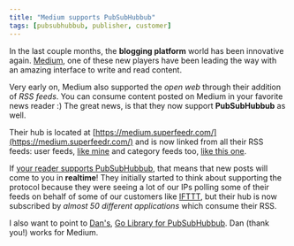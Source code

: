 ```yaml
---
title: "Medium supports PubSubHubbub"
tags: [pubsubhubbub, publisher, customer]
---
```


In the last couple months, the **blogging platform** world has been innovative again. [Medium](https://medium.com/), one of these new players have been leading the way with an amazing interface to write and read content.

Very early on, Medium also supported the *open web* through their addition of *RSS feeds*. You can consume content posted on Medium in your favorite news reader :) The great news, is that they now support **PubSubHubbub** as well.

Their hub is located at [https://medium.superfeedr.com/](https://medium.superfeedr.com/) and is now linked from all their RSS feeds: user feeds, [like mine](https://medium.com/@julien51) and category feeds too, [like this one](https://medium.com/feed/on-publishing).

If [your reader supports PubSubHubbub](http://blog.superfeedr.com/state-of-pubsubhubbub/), that means that new posts will come to you in **realtime**! They initially started to think about supporting the protocol because they were seeing a lot of our IPs polling some of their feeds on behalf of some of our customers like [IFTTT](https://ifttt.com/), but their hub is now subscribed by *almost 50 different applications* which consume their RSS.

I also want to point to [Dan's](https://medium.com/@dpup), [Go Library for PubSubHubbub](https://github.com/dpup/gohubbub). Dan (thank you!) works for Medium.
